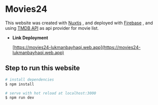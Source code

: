 # Movies24

This website was created with [Nuxtjs](https://nuxtjs.org) , and deployed with [Firebase](https://console.firebase.google.com) , and using [TMDB API](https://developers.themoviedb.org/3) as api provider for movie list.

- **Link Deployment**

  [https://movies24-lukmanbayhaqi.web.app](https://movies24-lukmanbayhaqi.web.app)

## Step to run this website

```bash
# install dependencies
$ npm install

# serve with hot reload at localhost:3000
$ npm run dev
```
